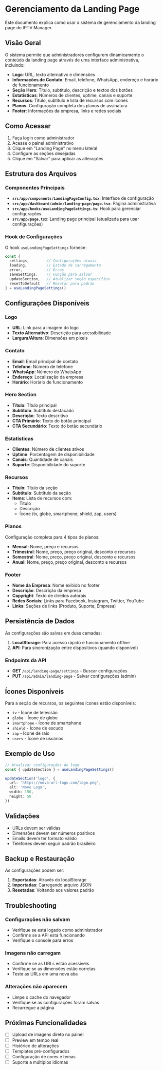 # Gerenciamento da Landing Page

Este documento explica como usar o sistema de gerenciamento da landing page do IPTV Manager.

## Visão Geral

O sistema permite que administradores configurem dinamicamente o conteúdo da landing page através de uma interface administrativa, incluindo:

- **Logo**: URL, texto alternativo e dimensões
- **Informações de Contato**: Email, telefone, WhatsApp, endereço e horário de funcionamento
- **Seção Hero**: Título, subtítulo, descrição e textos dos botões
- **Estatísticas**: Números de clientes, uptime, canais e suporte
- **Recursos**: Título, subtítulo e lista de recursos com ícones
- **Planos**: Configuração completa dos planos de assinatura
- **Footer**: Informações da empresa, links e redes sociais

## Como Acessar

1. Faça login como administrador
2. Acesse o painel administrativo
3. Clique em "Landing Page" no menu lateral
4. Configure as seções desejadas
5. Clique em "Salvar" para aplicar as alterações

## Estrutura dos Arquivos

### Componentes Principais

- **`src/app/components/LandingPageConfig.tsx`**: Interface de configuração
- **`src/app/dashboard/admin/landing-page/page.tsx`**: Página administrativa
- **`src/app/hooks/useLandingPageSettings.ts`**: Hook para gerenciar configurações
- **`src/app/page.tsx`**: Landing page principal (atualizada para usar configurações)

### Hook de Configurações

O hook `useLandingPageSettings` fornece:

```typescript
const {
  settings,        // Configurações atuais
  loading,         // Estado de carregamento
  error,           // Erros
  saveSettings,    // Função para salvar
  updateSection,   // Atualizar seção específica
  resetToDefault   // Resetar para padrão
} = useLandingPageSettings()
```

## Configurações Disponíveis

### Logo
- **URL**: Link para a imagem do logo
- **Texto Alternativo**: Descrição para acessibilidade
- **Largura/Altura**: Dimensões em pixels

### Contato
- **Email**: Email principal de contato
- **Telefone**: Número de telefone
- **WhatsApp**: Número do WhatsApp
- **Endereço**: Localização da empresa
- **Horário**: Horário de funcionamento

### Hero Section
- **Título**: Título principal
- **Subtítulo**: Subtítulo destacado
- **Descrição**: Texto descritivo
- **CTA Primário**: Texto do botão principal
- **CTA Secundário**: Texto do botão secundário

### Estatísticas
- **Clientes**: Número de clientes ativos
- **Uptime**: Porcentagem de disponibilidade
- **Canais**: Quantidade de canais
- **Suporte**: Disponibilidade do suporte

### Recursos
- **Título**: Título da seção
- **Subtítulo**: Subtítulo da seção
- **Items**: Lista de recursos com:
  - Título
  - Descrição
  - Ícone (tv, globe, smartphone, shield, zap, users)

### Planos
Configuração completa para 4 tipos de planos:
- **Mensal**: Nome, preço e recursos
- **Trimestral**: Nome, preço, preço original, desconto e recursos
- **Semestral**: Nome, preço, preço original, desconto e recursos
- **Anual**: Nome, preço, preço original, desconto e recursos

### Footer
- **Nome da Empresa**: Nome exibido no footer
- **Descrição**: Descrição da empresa
- **Copyright**: Texto de direitos autorais
- **Redes Sociais**: Links para Facebook, Instagram, Twitter, YouTube
- **Links**: Seções de links (Produto, Suporte, Empresa)

## Persistência de Dados

As configurações são salvas em duas camadas:

1. **LocalStorage**: Para acesso rápido e funcionamento offline
2. **API**: Para sincronização entre dispositivos (quando disponível)

### Endpoints da API

- **GET** `/api/landing-page/settings` - Buscar configurações
- **PUT** `/api/admin/landing-page` - Salvar configurações (admin)

## Ícones Disponíveis

Para a seção de recursos, os seguintes ícones estão disponíveis:

- `tv` - Ícone de televisão
- `globe` - Ícone de globo
- `smartphone` - Ícone de smartphone
- `shield` - Ícone de escudo
- `zap` - Ícone de raio
- `users` - Ícone de usuários

## Exemplo de Uso

```typescript
// Atualizar configurações do logo
const { updateSection } = useLandingPageSettings()

updateSection('logo', {
  url: 'https://nova-url-logo.com/logo.png',
  alt: 'Novo Logo',
  width: 150,
  height: 50
})
```

## Validações

- URLs devem ser válidas
- Dimensões devem ser números positivos
- Emails devem ter formato válido
- Telefones devem seguir padrão brasileiro

## Backup e Restauração

As configurações podem ser:

1. **Exportadas**: Através do localStorage
2. **Importadas**: Carregando arquivo JSON
3. **Resetadas**: Voltando aos valores padrão

## Troubleshooting

### Configurações não salvam
- Verifique se está logado como administrador
- Confirme se a API está funcionando
- Verifique o console para erros

### Imagens não carregam
- Confirme se as URLs estão acessíveis
- Verifique se as dimensões estão corretas
- Teste as URLs em uma nova aba

### Alterações não aparecem
- Limpe o cache do navegador
- Verifique se as configurações foram salvas
- Recarregue a página

## Próximas Funcionalidades

- [ ] Upload de imagens direto no painel
- [ ] Preview em tempo real
- [ ] Histórico de alterações
- [ ] Templates pré-configurados
- [ ] Configuração de cores e temas
- [ ] Suporte a múltiplos idiomas